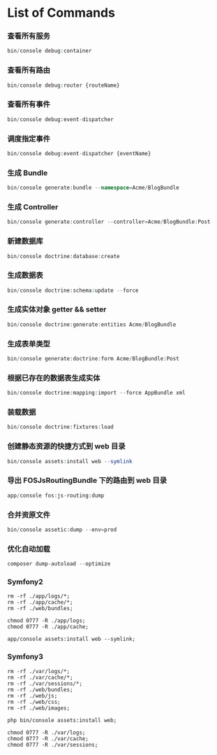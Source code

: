 
# List of Commands

### 查看所有服务

```php
bin/console debug:container
```

### 查看所有路由

```php
bin/console debug:router {routeName}
```

### 查看所有事件

```php
bin/console debug:event-dispatcher
```

### 调度指定事件

```php
bin/console debug:event-dispatcher {eventName}
```

### 生成 Bundle

```php
bin/console generate:bundle --namespace=Acme/BlogBundle
```

### 生成 Controller

```php
bin/console generate:controller --controller=Acme/BlogBundle:Post
```

### 新建数据库

```php
bin/console doctrine:database:create
```

### 生成数据表
```php
bin/console doctrine:schema:update --force
```

### 生成实体对象 getter && setter

```php
bin/console doctrine:generate:entities Acme/BlogBundle
```

### 生成表单类型
```php
bin/console generate:doctrine:form Acme/BlogBundle:Post
```

### 根据已存在的数据表生成实体

```php
bin/console doctrine:mapping:import --force AppBundle xml
```

### 装载数据

```php
bin/console doctrine:fixtures:load
```

### 创建静态资源的快捷方式到 web 目录

```php
bin/console assets:install web --symlink
```

### 导出 FOSJsRoutingBundle 下的路由到 web 目录

```php
app/console fos:js-routing:dump
```

### 合并资原文件

```php
bin/console assetic:dump --env=prod
```

### 优化自动加载

```php
composer dump-autoload --optimize
```

### Symfony2

```
rm -rf ./app/logs/*;
rm -rf ./app/cache/*;
rm -rf ./web/bundles;

chmod 0777 -R ./app/logs;
chmod 0777 -R ./app/cache;

app/console assets:install web --symlink;
```

### Symfony3

```
rm -rf ./var/logs/*;
rm -rf ./var/cache/*;
rm -rf ./var/sessions/*;
rm -rf ./web/bundles;
rm -rf ./web/js;
rm -rf ./web/css;
rm -rf ./web/images;

php bin/console assets:install web;

chmod 0777 -R ./var/logs;
chmod 0777 -R ./var/cache;
chmod 0777 -R ./var/sessions;

```
